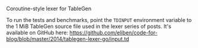 Coroutine-style lexer for TableGen

To run the tests and benchmarks, point the `TDINPUT` environment variable to
the 1 MiB TableGen source file used in the lexer series of posts. It's available
on GitHub here:
https://github.com/eliben/code-for-blog/blob/master/2014/tablegen-lexer-go/input.td
